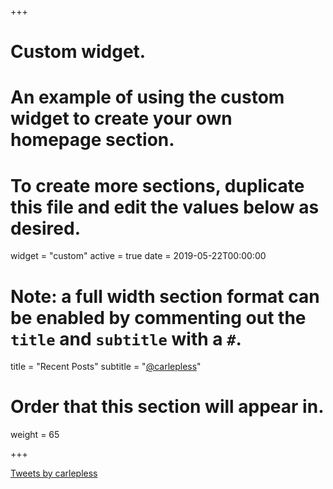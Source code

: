 +++
# Custom widget.
# An example of using the custom widget to create your own homepage section.
# To create more sections, duplicate this file and edit the values below as desired.
widget = "custom"
active = true
date = 2019-05-22T00:00:00

# Note: a full width section format can be enabled by commenting out the `title` and `subtitle` with a `#`.
title = "Recent Posts"
subtitle = "[@carlepless](https://twitter.com/carlepless)"

# Order that this section will appear in.
weight = 65

+++

<a class="twitter-timeline" data-lang="en" href="https://twitter.com/carlepless?ref_src=twsrc%5Etfw">Tweets by carlepless</a> <script async src="https://platform.twitter.com/widgets.js" charset="utf-8"></script> 
